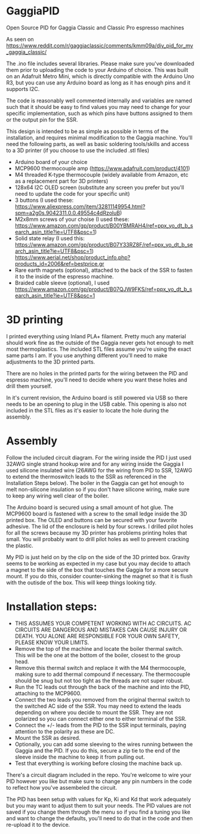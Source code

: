 # GaggiaPID
Open Source PID for Gaggia Classic and Classic Pro espresso machines

As seen on https://www.reddit.com/r/gaggiaclassic/comments/kmm09a/diy_pid_for_my_gaggia_classic/

The .ino file includes several libraries.  Please make sure you've downloaded them prior to uploading the code to your Arduino of choice.  This was built on an Adafruit Metro Mini, which is directly compatible with the Arduino Uno R3, but you can use any Arduino board as long as it has enough pins and it supports I2C.

The code is reasonably well commented internally and variables are named such that it should be easy to find values you may need to change for your specific implementation, such as which pins have buttons assigned to them or the output pin for the SSR.

This design is intended to be as simple as possible in terms of the installation, and requires minimal modification to the Gaggia machine.  You'll need the following parts, as well as basic soldering tools/skills and access to a 3D printer (if you choose to use the included .stl files)

* Arduino board of your choice
* MCP9600 thermocouple amp (https://www.adafruit.com/product/4101)
* M4 threaded K-type thermocouple (widely available from Amazon, etc as a replacement part for 3D printers)
* 128x64 I2C OLED screen (substitute any screen you prefer but you'll need to update the code for your specific unit)
* 3 buttons (I used these: https://www.aliexpress.com/item/32811149954.html?spm=a2g0s.9042311.0.0.49554c4dRzoluB)
* M2x8mm screws of your choise (I used these: https://www.amazon.com/gp/product/B00YBMRAH4/ref=ppx_yo_dt_b_search_asin_title?ie=UTF8&psc=1)
* Solid state relay (I used this: https://www.amazon.com/gp/product/B07Y33RZ8F/ref=ppx_yo_dt_b_search_asin_title?ie=UTF8&psc=1)
  https://www.aerial.net/shop/product_info.php?products_id=2006&ref=bestprice.gr
* Rare earth magnets (optional), attached to the back of the SSR to fasten it to the inside of the espresso machine.
* Braided cable sleeve (optional), I used https://www.amazon.com/gp/product/B07QJW9FKS/ref=ppx_yo_dt_b_search_asin_title?ie=UTF8&psc=1

# 3D printing

I printed everything using Inland PLA+ filament.  Pretty much any material should work fine as the outside of the Gaggia never gets hot enough to melt most thermoplastics.  The included STL files assume you're using the exact same parts I am.  If you use anything different you'll need to make adjustments to the 3D printed parts.

There are no holes in the printed parts for the wiring between the PID and espresso machine, you'll need to decide where you want these holes and drill them yourself.

In it's current revision, the Arduino board is still powered via USB so there needs to be an opening to plug in the USB cable.  This opening is also not included in the STL files as it's easier to locate the hole during the assembly.

# Assembly

Follow the included circuit diagram.  For the wiring inside the PID I just used 32AWG single strand hookup wire and for any wiring inside the Gaggia I used silicone insulated wire (26AWG for the wiring from PID to SSR, 12AWG to extend the thermoswitch leads to the SSR as referenced in the Installation Steps below).  The boiler in the Gaggia can get hot enough to melt non-silicone insulation so if you don't have silicone wiring, make sure to keep any wiring well clear of the boiler.

The Arduino board is secured using a small amount of hot glue.  The MCP9600 board is fastened with a screw to the small ledge inside the 3D printed box.  The OLED and buttons can be secured with your favorite adhesive.  The lid of the enclosure is held by four screws.  I drilled pilot holes for all the screws because my 3D printer has problems printing holes that small.  You will probably want to drill pilot holes as well to prevent cracking the plastic.

My PID is just held on by the clip on the side of the 3D printed box.  Gravity seems to be working as expected in my case but you may decide to attach a magnet to the side of the box that touches the Gaggia for a more secure mount.  If you do this, consider counter-sinking the magnet so that it is flush with the outisde of the box.  This will keep things looking tidy.

# Installation steps:

* THIS ASSUMES YOUR COMPETENT WORKING WITH AC CIRCUITS.  AC CIRCUITS ARE DANGEROUS AND MISTAKES CAN CAUSE INJURY OR DEATH.  YOU ALONE ARE RESPONSIBLE FOR YOUR OWN SAFETY, PLEASE KNOW YOUR LIMITS.
* Remove the top of the machine and locate the boiler thermal switch.  This will be the one at the bottom of the boiler, closest to the group head.
* Remove this thermal switch and replace it with the M4 thermocouple, making sure to add thermal compound if necessary.  The thermocouple should be snug but not too tight as the threads are not super robust.
* Run the TC leads out through the back of the machine and into the PID, attaching to the MCP9600.
* Connect the two leads you removed from the original thermal switch to the switched AC side of the SSR.  You may need to extend the leads depending on where you decide to mount the SSR.  They are not polarized so you can connect either one to either terminal of the SSR.
* Connect the +/- leads from the PID to the SSR input terminals, paying attention to the polarity as these are DC.
* Mount the SSR as desired.
* Optionally, you can add some sleeving to the wires running between the Gaggia and the PID.  If you do this, secure a zip tie to the end of the sleeve inside the machine to keep it from pulling out.
* Test that everything is working before closing the machine back up.

There's a circuit diagram included in the repo.  You're welcome to wire your PID however you like but make sure to change any pin numbers in the code to reflect how you've assembeled the circuit.

The PID has been setup with values for Kp, Ki and Kd that work adequately but you may want to adjust them to suit your needs.  The PID values are not saved if you change them through the menu so if you find a tuning you like and want to change the defaults, you'll need to do that in the code and then re-upload it to the device.

